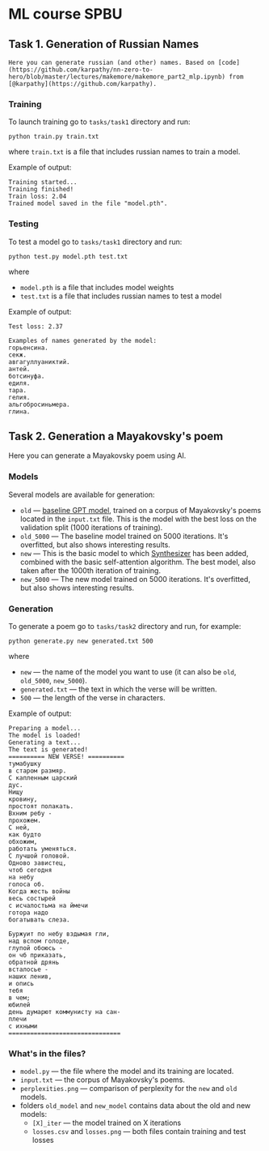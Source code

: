 # ML course SPBU

## Task 1. Generation of Russian Names

    Here you can generate russian (and other) names. Based on [code](https://github.com/karpathy/nn-zero-to-hero/blob/master/lectures/makemore/makemore_part2_mlp.ipynb) from [@karpathy](https://github.com/karpathy).

### Training
To launch training go to `tasks/task1` directory and run:
```commandline
python train.py train.txt
```
where `train.txt` is a file that includes russian names to train a model.

Example of output:
```
Training started...
Training finished!
Train loss: 2.04
Trained model saved in the file "model.pth".
```

### Testing
To test a model go to `tasks/task1` directory and run:
```commandline
python test.py model.pth test.txt
```
where
* `model.pth` is a file that includes model weights
* `test.txt` is a file that includes russian names to test a model

Example of output:
```
Test loss: 2.37

Examples of names generated by the model:
горьенсина.
секж.
авгагуллуаниктий.
антей.
ботсинуфа.
едиля.
тара.
гелия.
альгобросиньмера.
глина.
```

## Task 2. Generation a Mayakovsky's poem

Here you can generate a Mayakovsky poem using AI.

### Models
Several models are available for generation:
* `old` — [baseline GPT model](https://github.com/karpathy/ng-video-lecture/blob/master/gpt.py), trained on a corpus of Mayakovsky's poems located in the `input.txt` file. This is the model with the best loss on the validation split (1000 iterations of training).
* `old_5000` — The baseline model trained on 5000 iterations. It's overfitted, but also shows interesting results.
* `new` — This is the basic model to which [Synthesizer](https://arxiv.org/pdf/2005.00743.pdf) has been added, combined with the basic self-attention algorithm. The best model, also taken after the 1000th iteration of training.
* `new_5000` — The new model trained on 5000 iterations. It's overfitted, but also shows interesting results.

### Generation
To generate a poem go to `tasks/task2` directory and run, for example:
```commandline
python generate.py new generated.txt 500
```
where
* `new` — the name of the model you want to use (it can also be `old`, `old_5000`, `new_5000`).
* `generated.txt` — the text in which the verse will be written.
* `500` — the length of the verse in characters.

Example of output:
```
Preparing a model...
The model is loaded!
Generating a text...
The text is generated!
========== NEW VERSE! ==========
тумабушку
в старом размяр.
С капленным царский
дус.
Нищу
кровину,
простоят полакать.
Вхним ребу -
прохожем.
С ней,
как будто
обхожим,
работать уменяться.
С лучшой головой.
Одново завистец,
чтоб сегодня
на небу
голоса об.
Когда жесть войны
весь состырей
с исчалостьма на ймечи
готора надо
богатывать слеза.

Буржуит по небу вздымая гли,
над вспом голоде,
глупой обоюсь -
он чб приказать,
обратной дрянь
всталосье -
наших ленив,
и опись
тебя
в чем;
юбилей
день думарют коммунисту на сан-
плечи
с ихными
===============================
```

### What's in the files?

* `model.py` — the file where the model and its training are located.
* `input.txt` — the corpus of Mayakovsky's poems.
* `perplexities.png` — сomparison of perplexity for the `new` and `old` models.
* folders `old_model` and `new_model` contains data about the old and new models:
  * `[X]_iter` — the model trained on X iterations
  * `losses.csv` and `losses.png` — both files contain training and test losses
